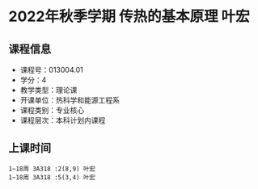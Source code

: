 # 2022年秋季学期 传热的基本原理 叶宏






## 课程信息

- 课程号：013004.01
- 学分：4
- 教学类型：理论课
- 开课单位：热科学和能源工程系
- 课程类别：专业核心
- 课程层次：本科计划内课程

## 上课时间

```
1~18周 3A318 :2(8,9) 叶宏
1~18周 3A318 :5(3,4) 叶宏
```

